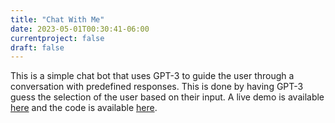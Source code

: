 ```yaml
---
title: "Chat With Me"
date: 2023-05-01T00:30:41-06:00
currentproject: false 
draft: false 
---
```


This is a simple chat bot that uses GPT-3 to guide the user through a conversation with predefined responses. This is done by having GPT-3 guess the selection of the user based on their input. A live demo is available [here](https://chat.timhradil.com) and the code is available [here](https://github.com/timhradil/chat-with-me).
